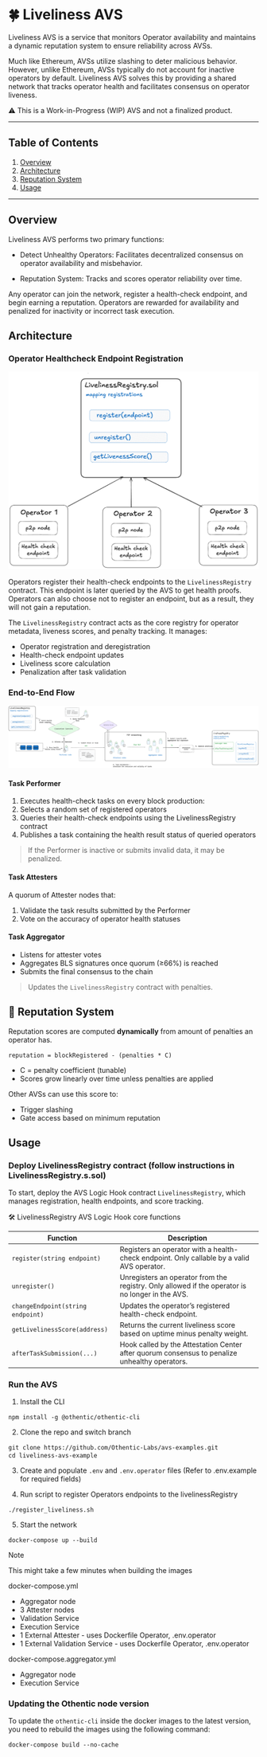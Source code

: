 # 🍀 Liveliness AVS

Liveliness AVS is a service that monitors Operator availability and maintains a dynamic reputation system to ensure reliability across AVSs.

Much like Ethereum, AVSs utilize slashing to deter malicious behavior. However, unlike Ethereum, AVSs typically do not account for inactive operators by default. Liveliness AVS solves this by providing a shared network that tracks operator health and facilitates consensus on operator liveness.

⚠️ This is a Work-in-Progress (WIP) AVS and not a finalized product.

---

## Table of Contents

1. [Overview](#overview)  
2. [Architecture](#architecture)  
3. [Reputation System](#-reputation-system)  
4. [Usage](#usage)


---


## Overview
Liveliness AVS performs two primary functions:

- Detect Unhealthy Operators: Facilitates decentralized consensus on operator availability and misbehavior.

- Reputation System: Tracks and scores operator reliability over time.

Any operator can join the network, register a health-check endpoint, and begin earning a reputation. Operators are rewarded for availability and penalized for inactivity or incorrect task execution.

## Architecture

### **Operator Healthcheck Endpoint Registration**

![alt text](image.png)

Operators register their health-check endpoints to the `LivelinessRegistry` contract. This endpoint is later queried by the AVS to get health proofs. Operators can also choose not to register an endpoint, but as a result, they will not gain a reputation.


The `LivelinessRegistry` contract acts as the core registry for operator metadata, liveness scores, and penalty tracking. It manages:

- Operator registration and deregistration
- Health-check endpoint updates
- Liveliness score calculation
- Penalization after task validation

### End-to-End Flow

![alt text](avs.png)

#### Task Performer

1. Executes health-check tasks on every block production:
2. Selects a random set of registered operators
3. Queries their health-check endpoints using the LivelinessRegistry contract
4. Publishes a task containing the health result status of queried operators

> If the Performer is inactive or submits invalid data, it may be penalized.

#### Task Attesters

A quorum of Attester nodes that:

1. Validate the task results submitted by the Performer
2. Vote on the accuracy of operator health statuses

#### Task Aggregator

- Listens for attester votes
- Aggregates BLS signatures once quorum (≥66%) is reached
- Submits the final consensus to the chain

> Updates the `LivelinessRegistry` contract with penalties.



## 🧮 Reputation System

Reputation scores are computed **dynamically** from amount of penalties an operator has. 

```
reputation = blockRegistered - (penalties * C)
```
- C = penalty coefficient (tunable)
- Scores grow linearly over time unless penalties are applied

Other AVSs can use this score to:

- Trigger slashing
- Gate access based on minimum reputation


## Usage

### Deploy LivelinessRegistry contract (follow instructions in LivelinessRegistry.s.sol)
To start, deploy the AVS Logic Hook contract `LivelinessRegistry`, which manages registration, health endpoints, and score tracking.

🛠️ LivelinessRegistry AVS Logic Hook core functions

| Function                             | Description                                                                                       |
|--------------------------------------|---------------------------------------------------------------------------------------------------|
| `register(string endpoint)`          | Registers an operator with a health-check endpoint. Only callable by a valid AVS operator.        |
| `unregister()`                       | Unregisters an operator from the registry. Only allowed if the operator is no longer in the AVS.  |
| `changeEndpoint(string endpoint)`    | Updates the operator’s registered health-check endpoint.                                          |
| `getLivelinessScore(address)`        | Returns the current liveliness score based on uptime minus penalty weight.                        |
| `afterTaskSubmission(...)`           | Hook called by the Attestation Center after quorum consensus to penalize unhealthy operators.     |


### Run the AVS

1. Install the CLI
```
npm install -g @othentic/othentic-cli
```

2. Clone the repo and switch branch
```
git clone https://github.com/Othentic-Labs/avs-examples.git
cd liveliness-avs-example
```

3. Create and populate `.env` and `.env.operator` files
 (Refer to .env.example for required fields)

4. Run script to register Operators endpoints to the livelinessRegistry 
```
./register_liveliness.sh
```
5. Start the network
```
docker-compose up --build
```
> [!NOTE]
> This might take a few minutes when building the images

docker-compose.yml
- Aggregator node
- 3 Attester nodes
- Validation Service
- Execution Service
- 1 External Attester - uses Dockerfile Operator, .env.operator
- 1 External Validation Service - uses Dockerfile Operator, .env.operator

docker-compose.aggregator.yml
- Aggregator node
- Execution Service

### Updating the Othentic node version
To update the `othentic-cli` inside the docker images to the latest version, you
need to rebuild the images using the following command:
```console
docker-compose build --no-cache
```
